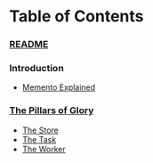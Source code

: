 # Table of Contents

### [README](README.md)

### Introduction

* [Memento Explained](introduction/explained.md)

### [The Pillars of Glory](introduction/pillars.md)

* [The Store](introduction/store.md)
* [The Task](introduction/task.md)
* [The Worker](introduction/worker.md)
